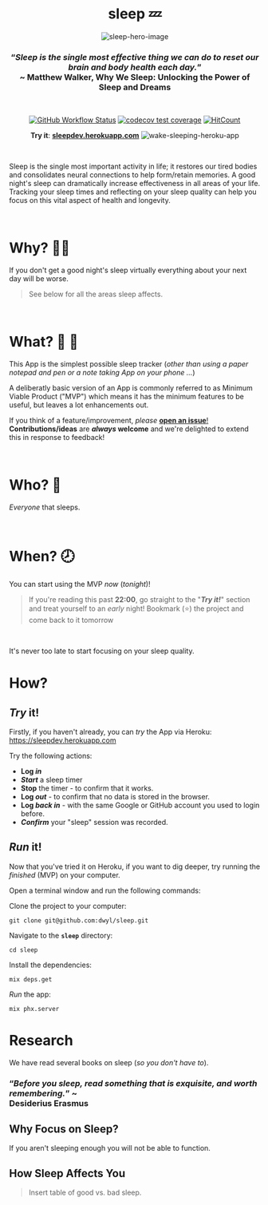 <div align="center">

# sleep 💤

![sleep-hero-image](https://user-images.githubusercontent.com/194400/159523182-0db2588a-658d-45ae-8ce3-98c37a47ca72.jpeg)
 

### “_Sleep is the single most effective thing we can do to reset our brain and body health each day._” <br /> ~ Matthew Walker, Why We Sleep: Unlocking the Power of Sleep and Dreams

<br />

[![GitHub Workflow Status](https://img.shields.io/github/workflow/status/dwyl/sleep/Elixir%20CI?label=build&style=flat-square)](https://github.com/dwyl/phoenix-liveview-chat-example/actions/workflows/cy.yml)
[![codecov test coverage](https://img.shields.io/codecov/c/github/dwyl/sleep/main.svg?style=flat-square)](https://codecov.io/github/dwyl/phoenix-liveview-chat-example?branch=main)
[![HitCount](http://hits.dwyl.com/dwyl/sleep.svg?style=flat-square&show=unique)](http://hits.dwyl.com/dwyl/sleep)

**Try it**: [**sleepdev.herokuapp.com**](https://sleepdev.herokuapp.com/)
![wake-sleeping-heroku-app](https://liveview-chat-example.herokuapp.com/ping)
</div>

<br />

Sleep is the single most important activity in life;
it restores our tired bodies 
and consolidates neural connections to help form/retain memories.
A good night's sleep 
can dramatically increase effectiveness 
in all areas of your life. 
Tracking your sleep times 
and reflecting on your sleep quality
can help you focus on this vital
aspect of health and longevity.

<br />

# Why? 🤷‍♀️

If you don't get a good night's sleep
virtually everything about your next day
will be worse. 

> See below for all the areas sleep affects.

<br />

# What? 📱 🛌

This App is the simplest possible sleep tracker
(_other than using a paper notepad and pen 
or a note taking App on your phone ..._)

A deliberatly basic version of an App is
commonly referred to as Minimum Viable Product ("MVP")
which means it has the minimum features to be useful,
but leaves a lot enhancements out. 

If you think of a feature/improvement, _please_
[**open an issue**!](https://github.com/dwyl/sleep/issues)
**Contributions/ideas** are **_always_ welcome**
and we're delighted to extend this
in response to feedback!

<br />

# Who? 👤

_Everyone_ that sleeps.

<br />

# When? 🕗

You can start using the MVP _now_ (_tonight_)!

> If you're reading this past **22:00**,
go straight to the "***Try it!***" section
and treat yourself to an _early_ night!
Bookmark (⭐) the project 
and come back to it tomorrow

<br />

It's never too late 
to start focusing on your sleep quality.


# How?



## _Try_ it! 

Firstly, if you haven't already, 
you can _try_ the App via Heroku:
https://sleepdev.herokuapp.com

Try the following actions: 

+ **Log _in_**
+ **_Start_** a sleep timer
+ **Stop** the timer - to confirm that it works.
+ **Log _out_** - to confirm that no data is stored in the browser.
+ **Log _back in_** - with the same Google or GitHub account you used to login before.
+ ***Confirm*** your "sleep" session was recorded.


## _Run_ it! 

Now that you've tried it on Heroku,
if you want to dig deeper,
try running the _finished_ (MVP) on your computer.

Open a terminal window and run the following commands:

Clone the project to your computer:

```
git clone git@github.com:dwyl/sleep.git
```

Navigate to the **`sleep`** directory:

```
cd sleep
```


Install the dependencies:

```
mix deps.get
```

_Run_ the app:

```
mix phx.server
```





# Research

We have read several books on sleep (_so you don't have to_).


### “_Before you sleep, read something that is exquisite, and worth remembering._” ~ <br /> Desiderius Erasmus

## Why Focus on Sleep?

If you aren't sleeping enough
you will not be able to function.

## How Sleep Affects You

> Insert table of good vs. bad sleep.